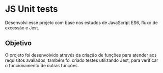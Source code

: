 # JS Unit tests

Desenvolvi esse projeto com base nos estudos de JavaScript ES6, fluxo de excessão e Jest. 

## Objetivo
O projeto foi desenvolvido através da criação de funções para atender aos requisitos avaliados, também foi criado testes utilizando Jest, 
para verificar o funcionamento de outras funções.
